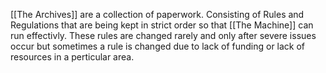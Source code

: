 [[The Archives]] are a collection of paperwork. Consisting of Rules and Regulations that are being kept in strict order so that [[The Machine]] can run effectivly. These rules are changed rarely and only after severe issues occur but sometimes a rule is changed due to lack of funding or lack of resources in a perticular area. 

